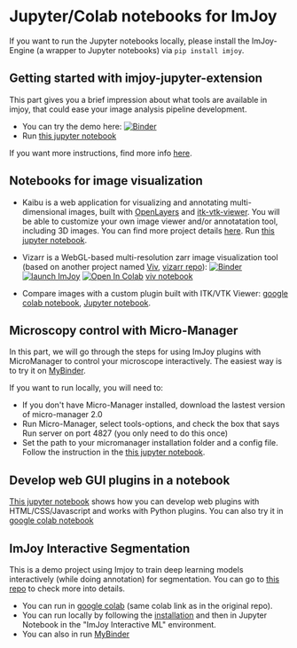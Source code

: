 # Jupyter/Colab notebooks for ImJoy

If you want to run the Jupyter notebooks locally, please install the ImJoy-Engine (a wrapper to Jupyter notebooks) via `pip install imjoy`.

## Getting started with imjoy-jupyter-extension
This part gives you a brief impression about what tools are available in imjoy, that could ease your image analysis pipeline development.
- You can try the demo here: [![Binder](https://mybinder.org/badge_logo.svg)](https://mybinder.org/v2/gh/imjoy-team/imjoy-binder-image/master?filepath=imjoy-jupyter-tutorial.ipynb)
- Run [this jupyter notebook](https://github.com/imjoy-team/imjoy-starter/tree/master/notebooks/imjoy-jupyter-tutorial.ipynb)  

If you want more instructions, find more info [here](https://github.com/imjoy-team/imjoy-jupyter-extension).


## Notebooks for image visualization

 - Kaibu is a web application for visualizing and annotating multi-dimensional images, built with [OpenLayers](https://openlayers.org/) and [itk-vtk-viewer](https://kitware.github.io/itk-vtk-viewer/). You will be able to customize your own image viewer and/or annotatation tool, including 3D images. You can find more project details [here](https://github.com/imjoy-team/kaibu). Run [this jupyter notebook](https://github.com/imjoy-team/imjoy-starter/tree/master/notebooks/Kaibu-jupyter-tutorial.ipynb).
 - Vizarr is a WebGL-based multi-resolution zarr image visualization tool (based on another project named [Viv](https://github.com/hms-dbmi/viv), [vizarr repo](https://github.com/hms-dbmi/vizarr)): [![Binder](https://mybinder.org/badge_logo.svg)](https://mybinder.org/v2/gh/hms-dbmi/vizarr/master?filepath=example%2Fgetting_started.ipynb)
[![launch ImJoy](https://imjoy.io/static/badge/launch-imjoy-badge.svg)](https://imjoy.io/#/app?workspace=vizarr&plugin=https://github.com/hms-dbmi/vizarr/blob/master/example/VizarrDemo.imjoy.html)
[![Open In Colab](https://colab.research.google.com/assets/colab-badge.svg)](https://colab.research.google.com/github/hms-dbmi/vizarr/blob/master/example/mandelbrot.ipynb)
[viv notebook](https://github.com/imjoy-team/imjoy-starter/tree/master/notebooks/vitessce-image-viewer-imjoy.ipynb)

 - Compare images with a custom plugin built with ITK/VTK Viewer: [google colab notebook](https://colab.research.google.com/drive/1w3OvjhPGm7rNtWYcSe4nZjkG_9CCMeBS?usp=sharing), [Jupyter notebook](https://github.com/imjoy-team/imjoy-starter/tree/master/notebooks/CompareImagesDemo.ipynb).


## Microscopy control with Micro-Manager
In this part, we will go through the steps for using ImJoy plugins with MicroManager to control your microscope interactively. The easiest way is to try it on [MyBinder](https://mybinder.org/v2/gh/imjoy-team/micro-manager-imjoy/master?filepath=Micro-Manager-ImJoy-Tutorial.ipynb).

If you want to run locally, you will need to:
  * If you don't have Micro-Manager installed, download the lastest version of micro-manager 2.0
  * Run Micro-Manager, select tools-options, and check the box that says Run server on port 4827 (you only need to do this once)
  * Set the path to your micromanager installation folder and a config file. Follow the instruction in the [this jupyter notebook](https://github.com/imjoy-team/imjoy-starter/tree/master/notebooks/Micro-Manager-ImJoy-Tutorial.ipynb).


## Develop web GUI plugins in a notebook
[This jupyter notebook](https://github.com/imjoy-team/imjoy-starter/tree/master/notebooks/Tutorial-for-ImJoy-plugin-development.ipynb) shows how you can develop web plugins with HTML/CSS/Javascript and works with Python plugins.
You can also try it in [google colab notebook](https://colab.research.google.com/drive/17eQfwRGRxi8BREGnbh7rb2jIr4Lu02CX?usp=sharing)


## ImJoy Interactive Segmentation
This is a demo project using Imjoy to train deep learning models interactively (while doing annotation) for segmentation. You can go to [this repo](https://github.com/imjoy-team/imjoy-interactive-segmentation) to check more into details.

  - You can run in [google colab](https://colab.research.google.com/github/imjoy-team/imjoy-interactive-segmentation/blob/master/Tutorial.ipynb) (same colab link as in the original repo).
  - You can run locally by following the [installation](https://github.com/imjoy-team/imjoy-interactive-segmentation#installation) and then in Jupyter Notebook in the "ImJoy Interactive ML" environment.
  - You can also in run [MyBinder](https://mybinder.org/v2/gh/imjoy-team/imjoy-interactive-segmentation/master?filepath=Tutorial.ipynb)
